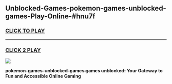 
## Unblocked-Games-pokemon-games-unblocked-games-Play-Online-#hnu7f
<h3>
<a href="https://premium.freeplayer.one?title=pokemon-games-unblocked-games&ref=27F">CLICK TO PLAY</a></h3>
<hr>

<h3>
<a href="https://premium.freeplayer.one?title=pokemon-games-unblocked-games&ref=27F">CLICK 2 PLAY</a>
  
</h3>

<a href="https://premium.freeplayer.one?title=pokemon-games-unblocked-games&ref=27F"><img src="https://clearcache.store/games.png"></a>


**pokemon-games-unblocked-games games unblocked: Your Gateway to Fun and Accessible Online Gaming**
